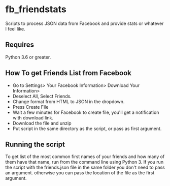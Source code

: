 # fb_friendstats
Scripts to process JSON data from Facebook and provide stats or whatever I feel like.

## Requires

Python 3.6 or greater. 

## How To get Friends List from Facebook
* Go to Settings> Your Facebook Information> Download Your Information> 
* Deselect All, Select Friends. 
* Change format from HTML to JSON in the dropdown. 
* Press Create File
* Wait a few minutes for Facebook to create file, you'll get a notification with download link. 
* Download the file and unzip
* Put script in the same directory as the script, or pass as first argument. 

## Running the script

To get list of the most common first names of your friends and how many of them have that name, run from the command line using Python 3. If you run the script with the friends.json file in the same folder you don't need to pass an argument. otherwise you can pass the location of the file as the first argument. 

